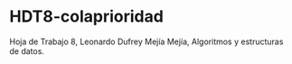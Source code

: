 # HDT8-colaprioridad
Hoja de Trabajo 8, Leonardo Dufrey Mejía Mejía, Algoritmos y estructuras de datos. 
